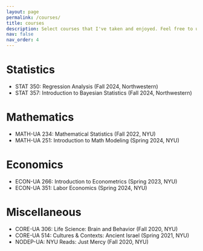 ```yaml
---
layout: page
permalink: /courses/
title: courses
description: Select courses that I've taken and enjoyed. Feel free to use my notes as references!
nav: false
nav_order: 4
---
```


# Statistics

- STAT 350: Regression Analysis (Fall 2024, Northwestern)
- STAT 357: Introduction to Bayesian Statistics (Fall 2024, Northwestern)

# Mathematics

- MATH-UA 234: Mathematical Statistics (Fall 2022, NYU)
- MATH-UA 251: Introduction to Math Modeling (Spring 2024, NYU)

# Economics

- ECON-UA 266: Introduction to Econometrics (Spring 2023, NYU)
- ECON-UA 351: Labor Economics (Spring 2024, NYU)

# Miscellaneous

- CORE-UA 306: Life Science: Brain and Behavior (Fall 2020, NYU)
- CORE-UA 514: Cultures & Contexts: Ancient Israel (Spring 2021, NYU)
- NODEP-UA: NYU Reads: Just Mercy (Fall 2020, NYU)
